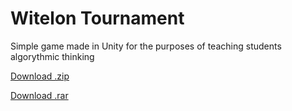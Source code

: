 # Witelon Tournament  

Simple game made in Unity for the purposes of teaching students algorythmic thinking

[Download .zip](https://drive.google.com/file/d/1PAmVQxZg9-pNxE7pd-ODO5dWsd9tlBBz/view?usp=sharing)

[Download .rar](https://drive.google.com/file/d/1hLw1PycYvbbk1CoOi6XKFSFvOWlPi1KC/view?usp=sharing)
